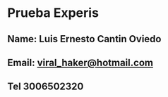 # Prueba Experis


##  Name: Luis Ernesto Cantin Oviedo
##  Email: viral_haker@hotmail.com
##  Tel 3006502320

